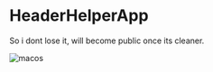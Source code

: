 # HeaderHelperApp
So i dont lose it, will become public once its cleaner.

![macos](https://github.com/lechium/HeaderHelperApp/blob/master/example.png?raw=true)
